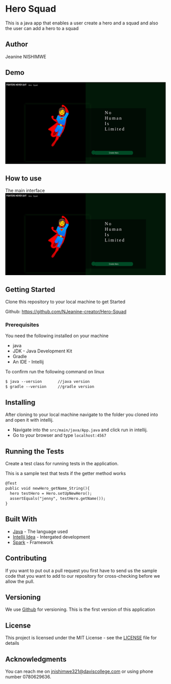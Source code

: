 # Hero Squad

This is a java app that enables a user create a hero and a squad and also the user can add a hero to a squad
## Author

Jeanine NISHIMWE


## Demo
![Alt text](src/main/resources/public/img/demo.png?raw=true "")
## How to use
The main interface 
![Alt text](src/main/resources/public/img/demo.png?raw=true "")


## Getting Started

Clone this repository to your local machine to get Started

Github: https://github.com/NJeanine-creator/Hero-Squad

### Prerequisites

You need the following installed on your machine
- java
- JDK - Java Development Kit
- Gradle
- An IDE - Intellij


To confirm run the following command on linux
```
$ java --version       //java version
$ gradle --version     //gradle version
```

## Installing

After cloning to your local machine navigate to the folder you cloned into and open it with intellij.
* Navigate into the ``` src/main/java/App.java ``` and click run in intellij.
* Go to your browser and type ``` localhost:4567 ```

## Running the Tests 

Create a test class for running tests in the application.

This is a sample test that tests if the getter method works

```
@Test
public void newHero_getName_String(){
  hero testHero = Hero.setUpNewHero();
  assertEquals("jenny", testHero.getName());
}
```

## Built With

* [Java](https://www.java.com/) - The language used
* [Intellij Idea](https://www.jetbrains.com/idea/) - Intergated development
* [Spark]() - Framework


## Contributing
If you want to put out a pull request you first have to send us the sample code that you want to add to our repository for cross-checking before we allow the pull.

## Versioning

We use [Github](https://github.com/) for versioning. This is the first version of this application

## License

This project is licensed under the MIT License - see the [LICENSE](LICENSE) file for details

## Acknowledgments
You can reach me on jnishimwe321@daviscollege.com or using phone number 0780629636.

